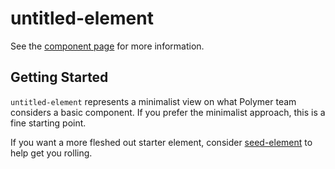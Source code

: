 untitled-element
================

See the [component page](http://polymerlabs.github.io/untitled-element) for more information.

## Getting Started

`untitled-element` represents a minimalist view on what Polymer team considers a basic component. If you prefer the minimalist approach, this is a fine starting point.

If you want a more fleshed out starter element, consider [seed-element](http://www.polymer-project.org/docs/start/reusableelements.html) to help get you rolling.
